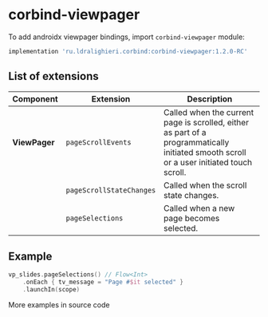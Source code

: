 ﻿
# corbind-viewpager

To add androidx viewpager bindings, import `corbind-viewpager` module:

```groovy
implementation 'ru.ldralighieri.corbind:corbind-viewpager:1.2.0-RC'
```

## List of extensions

Component | Extension | Description
--|---|--
**ViewPager** | `pageScrollEvents` | Called when the current page is scrolled, either as part of a programmatically initiated smooth scroll or a user initiated touch scroll.
              | `pageScrollStateChanges` | Called when the scroll state changes.
              | `pageSelections` | Called when a new page becomes selected.


## Example

```kotlin
vp_slides.pageSelections() // Flow<Int>
    .onEach { tv_message = "Page #$it selected" }
    .launchIn(scope)
```

More examples in source code
